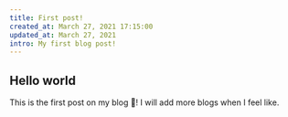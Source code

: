 ```yaml
---
title: First post!
created_at: March 27, 2021 17:15:00
updated_at: March 27, 2021
intro: My first blog post!
---
```


## Hello world

This is the first post on my blog 🎉! I will add more blogs when I feel like.
